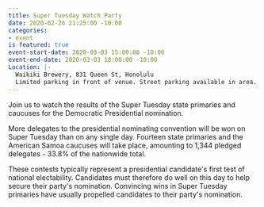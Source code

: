 ```yaml
---
title: Super Tuesday Watch Party
date: 2020-02-26 21:25:00 -10:00
categories:
- event
is featured: true
event-start-date: 2020-03-03 15:00:00 -10:00
event-end-date: 2020-03-03 18:00:00 -10:00
Location: |-
  Waikiki Brewery, 831 Queen St, Honolulu
  Limited parking in front of venue. Street parking available in area.
---
```


Join us to watch the results of the Super Tuesday state primaries and caucuses for the Democratic Presidential nomination.  

More delegates to the presidential nominating convention will be won on Super Tuesday than on any single day. Fourteen state primaries and the American Samoa caucuses will take place, amounting to 1,344 pledged delegates - 33.8% of the nationwide total.

These contests typically represent a presidential candidate's first test of national electability. Candidates must therefore do well on this day to help secure their party's nomination. Convincing wins in Super Tuesday primaries have usually propelled candidates to their party's nomination.